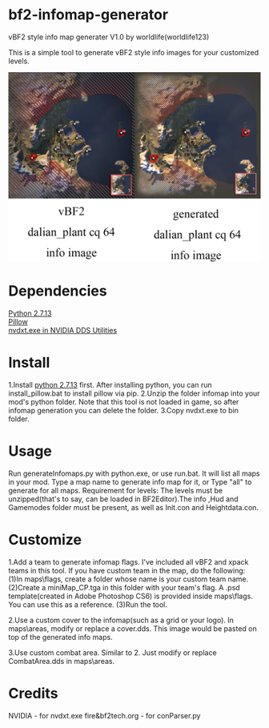 # bf2-infomap-generator
vBF2 style info map generater V1.0 by worldlife(worldlife123)

This is a simple tool to generate vBF2 style info images for your customized levels.

![Preview](preview.jpg)


# Dependencies  

[Python 2.7.13](https://www.python.org/downloads/release/python-2713/)  
[Pillow](https://github.com/python-pillow/Pillow)  
[nvdxt.exe in NVIDIA DDS Utilities](https://developer.nvidia.com/legacy-texture-tools)

# Install  

1.Install [python 2.7.13](https://www.python.org/downloads/release/python-2713/) first. After installing python, you can run install_pillow.bat to install pillow via pip.
2.Unzip the folder infomap into your mod's python folder. Note that this tool is not loaded in game, so after infomap generation you can delete the folder. 
3.Copy nvdxt.exe to bin folder.

# Usage  

Run generateInfomaps.py with python.exe, or use run.bat. It will list all maps in your mod. Type a map name to generate info map for it, or Type "all" to generate for all maps.
Requirement for levels: The levels must be unzipped(that's to say, can be loaded in BF2Editor).The info ,Hud and Gamemodes folder must be present, as well as Init.con and Heightdata.con.

# Customize  

1.Add a team to generate infomap flags.
I've included all vBF2 and xpack teams in this tool. If you have custom team in the map, do the following:
(1)In maps\flags, create a folder whose name is your custom team name.
(2)Create a miniMap_CP.tga in this folder with your team's flag. A .psd template(created in Adobe Photoshop CS6) is provided inside maps\flags. You can use this as a reference.
(3)Run the tool.

2.Use a custom cover to the infomap(such as a grid or your logo).
In maps\areas, modify or replace a cover.dds. This image would be pasted on top of the generated info maps.

3.Use custom combat area.
Similar to 2. Just modify or replace CombatArea.dds in maps\areas.

# Credits 

NVIDIA - for nvdxt.exe
fire&bf2tech.org - for conParser.py
